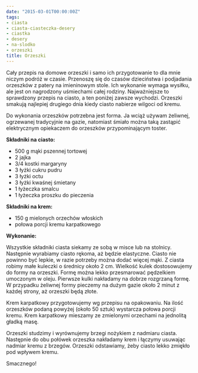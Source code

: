 ```yaml
---
date: "2015-03-01T00:00:00Z"
tags:
- ciasta
- ciasta-ciasteczka-desery
- ciastka
- desery
- na-slodko
- orzeszki
title: Orzeszki
---
```

Cały przepis na domowe orzeszki i samo ich przygotowanie to dla mnie niczym podróż w czasie. Przenoszę się do czasów dzieciństwa i podjadania orzeszków z patery na imieninowym stole. Ich wykonanie wymaga wysiłku, ale jest on nagrodzony uśmiechami całej rodziny. Najważniejsze to sprawdzony przepis na ciasto, a ten poniżej zawsze wychodzi. Orzeszki smakują najlepiej drugiego dnia kiedy ciasto nabierze wilgoci od kremu.

Do wykonania orzeszków potrzebna jest forma. Ja wciąż używam żeliwnej, ogrzewanej tradycyjnie na gazie, natomiast śmiało można taką zastąpić elektrycznym opiekaczem do orzeszków przypominającym toster.

**Składniki na ciasto:**
* 500 g mąki pszennej tortowej
* 2 jajka
* 3/4 kostki margaryny
* 3 łyżki cukru pudru
* 3 łyżki octu
* 3 łyżki kwaśnej śmietany
* 1 łyżeczka smalcu
* 1 łyżeczka proszku do pieczenia

**Składniki na krem:**
* 150 g mielonych orzechów włoskich
* połowa porcji kremu karpatkowego

**Wykonanie:**

Wszystkie składniki ciasta siekamy ze sobą w misce lub na stolnicy. Następnie wyrabiamy ciasto rękoma, aż będzie elastyczne. Ciasto nie powinno być lepkie, w razie potrzeby można dodać więcej mąki. Z ciasta robimy małe kuleczki o średnicy około 2 cm. Wielkość kulek dostosowujemy do formy na orzeszki. Formę można lekko przesmarować pędzelkiem umoczonym w oleju. Pierwsze kulki nakładamy na dobrze rozgrzaną formę. W przypadku żeliwnej formy pieczemy na dużym gazie około 2 minut z każdej strony, aż orzeszki będą złote.

Krem karpatkowy przygotowujemy wg przepisu na opakowaniu. Na ilość orzeszków podaną powyżej (około 50 sztuk) wystarcza połowa porcji kremu. Krem karpatkowy mieszamy ze zmielonymi orzechami na jednolitą gładką masę.

Orzeszki studzimy i wyrównujemy brzegi nożykiem z nadmiaru ciasta. Następnie do obu połówek orzeszka nakładamy krem i łączymy usuwając nadmiar kremu z brzegów. Orzeszki odstawiamy, żeby ciasto lekko zmiękło pod wpływem kremu.

Smacznego!